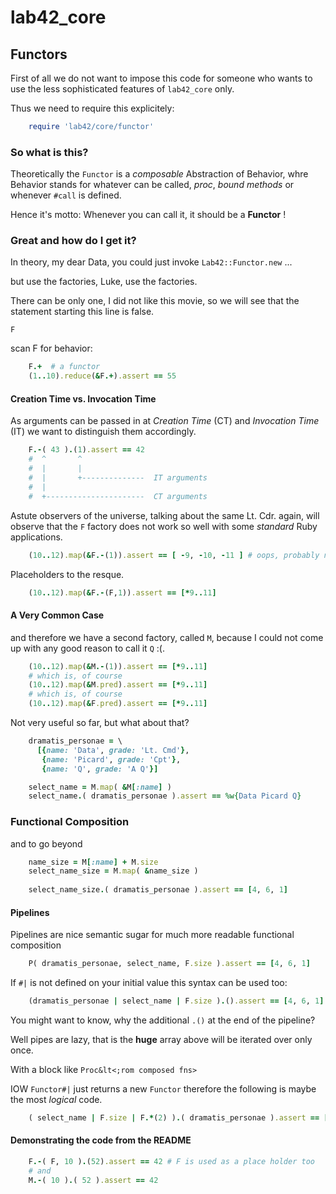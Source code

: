 # lab42\_core

## Functors

First of all we do not want to impose this code for someone who wants to use the less sophisticated features
of `lab42_core` only. 

Thus we need to require this explicitely:

```ruby
    require 'lab42/core/functor'
```

### So what is this?

Theoretically the `Functor` is a *composable* Abstraction of Behavior, whre Behavior stands for
whatever can be called, *proc*, *bound methods* or whenever `#call` is defined.

Hence it's motto: Whenever you can call it, it should be a **Functor** !  

### Great and how do I get it?

In theory, my dear Data, you could just invoke `Lab42::Functor.new` ...

but use the factories, Luke, use the factories.


There can be only one, I did not like this movie, so we will see that the statement starting this line is false.

`F` 

scan F for behavior:

```ruby
    F.+  # a functor
    (1..10).reduce(&F.+).assert == 55
```

#### Creation Time vs. Invocation Time

As arguments can be passed in at _Creation Time_ (CT) and _Invocation Time_ (IT) we want to
distinguish them accordingly.

```ruby
    F.-( 43 ).(1).assert == 42
    #  ^       ^
    #  |       |
    #  |       +--------------  IT arguments
    #  |        
    #  +----------------------  CT arguments
```

Astute observers of the universe, talking about the same Lt. Cdr. again, will observe that
the `F` factory does not work so well with some _standard_ Ruby applications.

```ruby
    (10..12).map(&F.-(1)).assert == [ -9, -10, -11 ] # oops, probably not what you want
```

Placeholders to the resque. 

```ruby
    (10..12).map(&F.-(F,1)).assert == [*9..11]
```

#### A Very Common Case

and therefore we have a second factory, called `M`, because I could not come up with any good
reason to call it `Q` :(.

```ruby
    (10..12).map(&M.-(1)).assert == [*9..11]
    # which is, of course
    (10..12).map(&M.pred).assert == [*9..11]
    # which is, of course
    (10..12).map(&F.pred).assert == [*9..11]
```

Not very useful so far, but what about that?

```ruby
    dramatis_personae = \
      [{name: 'Data', grade: 'Lt. Cmd'},
       {name: 'Picard', grade: 'Cpt'},
       {name: 'Q', grade: 'A Q'}]

    select_name = M.map( &M[:name] )
    select_name.( dramatis_personae ).assert == %w{Data Picard Q}
```

### Functional Composition

and to go beyond

```ruby
    name_size = M[:name] + M.size
    select_name_size = M.map( &name_size )
  
    select_name_size.( dramatis_personae ).assert == [4, 6, 1]
```

#### Pipelines

Pipelines are nice semantic sugar for much more readable functional composition

```ruby
    P( dramatis_personae, select_name, F.size ).assert == [4, 6, 1]
```

If `#|` is not defined on your initial value this syntax can be used too:


```ruby
    (dramatis_personae | select_name | F.size ).().assert == [4, 6, 1]
```

You might want to know, why the additional `.()` at the end of the pipeline?

Well pipes are lazy, that is the **huge** array above will be iterated over only once.

With a block like `Proc&lt<;rom composed fns>`

IOW `Functor#|` just returns a new `Functor` therefore the following is maybe the most 
_logical_ code.

```ruby
    ( select_name | F.size | F.*(2) ).( dramatis_personae ).assert == [8, 12, 2] 
```





#### Demonstrating the code from the README


```ruby
    F.-( F, 10 ).(52).assert == 42 # F is used as a place holder too
    # and
    M.-( 10 ).( 52 ).assert == 42
```
